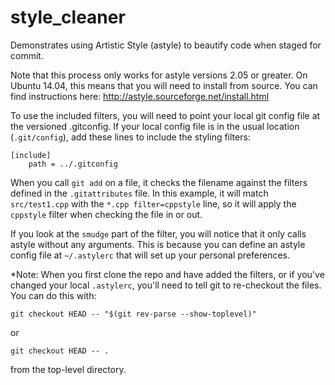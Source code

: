 # style_cleaner
Demonstrates using Artistic Style (astyle) to beautify code when staged for commit.

Note that this process only works for astyle versions 2.05 or greater.
On Ubuntu 14.04, this means that you will need to install from source.
You can find instructions here: http://astyle.sourceforge.net/install.html

To use the included filters, you will need to point your local git config file at the versioned .gitconfig.
If your local config file is in the usual location (`.git/config`), add these lines to include the styling filters:

	[include]
    	path = ../.gitconfig

When you call `git add` on a file, it checks the filename against the filters defined in the `.gitattributes` file.
In this example, it will match `src/test1.cpp` with the `*.cpp filter=cppstyle` line, so it will apply the `cppstyle` filter when checking the file in or out.

If you look at the `smudge` part of the filter, you will notice that it only calls astyle without any arguments.
This is because you can define an astyle config file at `~/.astylerc` that will set up your personal preferences.

*Note: When you first clone the repo and have added the filters, or if you've changed your local `.astylerc`, you'll need to tell git to re-checkout the files. You can do this with:

	git checkout HEAD -- "$(git rev-parse --show-toplevel)"

or

	git checkout HEAD -- .
	
from the top-level directory.
